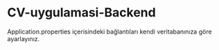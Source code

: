# CV-uygulamasi-Backend

Application.properties içerisindeki bağlantıları kendi veritabanınıza göre ayarlayınız.

